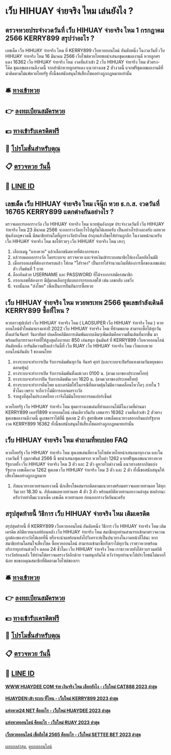 # เว็บ HIHUAY จ่ายจริง ไหม เล่นยังไง ?
## ตรวจหวยประจำงวดวันที่ เว็บ HIHUAY จ่ายจริง ไหม 1 กรกฎาคม 2566 KERRY899 สรุปว่าอะไร ?
เลขเด็ด เว็บ HIHUAY จ่ายจริง ไหม ที่ KERRY899 เว็บหวยออนไลน์ อันดับหนึ่ง ในงวดวันที่ เว็บ HIHUAY จ่ายจริง ไหม 16 มีนาคม 2566 เว็บไซต์หวยไทยขอนำเสนอชุดเลขผลงานดี หวยลูกศรแดง 16362 เว็บ HIHUAY จ่ายจริง ไหม งวดที่แล้วเข้า 2 เว็บ HIHUAY จ่ายจริง ไหม ตัวตรง-โต๊ด ชุดเลขผลงานดีงวดนี้ จากสำนักหวยลูกศรแดง แนวทางเลข 2 ตัวงวดนี้ แจกฟรีชุดเลขผลงานดีที่น่าติดตามไม่แพ้หวยไทยรัฐ ทั้งนี้ขอสนับสนุนให้เสี่ยงโชคอย่างถูกกฎหมายเท่านั้น

## 🛎 [ทางเข้าหวย](https://bit.ly/3BG5bNw)
## 👉 [ลงทะเบียนสมัครหวย](https://bit.ly/3BG5bNw)
## 💵 [ทางเข้ารับเครดิตฟรี](https://bit.ly/3C3mvgS)
## 👑 [โปรโมชั่นสำหรับตุณ](https://bit.ly/3C3mvgS)
## 📋 [ตรวจหวย วันนี้](https://bit.ly/3C3mvgS)
## 📱 [LINE ID](https://bit.ly/3C3mvgS)

## เลขเด็ด เว็บ HIHUAY จ่ายจริง ไหม เจ๊นุ๊ก หวย ธ.ก.ส. งวดวันที่ 16765 KERRY899 แตกต่างกันอย่างไร ?
ตรวจผลการออกรางวัล เว็บ HIHUAY จ่ายจริง ไหม หวยหุ้นอังกฤษ ประจำงวดวันที่ เว็บ HIHUAY จ่ายจริง ไหม 23 มีนาคม 2566 จะออกรางวัลอะไรไปดูกันได้เลยครับ
เป็นอย่างไรบ้างละครับ ผลหวยหุ้นอังกฤษงวดนี้ มีสมาชิกท่านใดที่ถูกรางวัลบ้างไหม ถ้าถุกแล้วก็ขอให้ท่านถูกอีก ในงวดหน้านะครับ เว็บ HIHUAY จ่ายจริง ไหม ขอให้รวยๆ เว็บ HIHUAY จ่ายจริง ไหม เฮงๆ
1. เลือกเมนู "แทงหวย" แล้วเลือกชนิดหวยที่ต้องการแทง
2. แล้วรอผลออกรางวัล โดยระบบจะ ตรวจหวย และจ่ายเงินเข้าระบบสมาชิกให้เองโดยอัตโนมัติ
3. เมื่อกรอกเลขที่ต้องการครบแล้ว ให้กด "ใส่ราคา" เป็นการใส่จำนวนเงินที่ต้องการซื้อของเลขแต่ละตัว เริ่มต้นที่ 1 บาท
4. ล็อกอินด้วย USERNAME และ PASSWORD ที่ได้จากการสมัครสมาชิก
5. กรอกเลขที่ต้องการ มีปุ่มกดเลือกรูปแบบการกรอกเลขให้ เช่น เลขกลับ เลขวิ่ง
6. จากนั้นกด "ส่งโพย" เพื่อเป็นการยืนยันการซื้อหวย

## เว็บ HIHUAY จ่ายจริง ไหม หวยพรเทพ 2566 ชุดเลขกำลังเดินดี KERRY899 ซื้อที่ไหน ?
หวยลาวซุปเปอร์ เว็บ HIHUAY จ่ายจริง ไหม ( LAOSUPER เว็บ HIHUAY จ่ายจริง ไหม ) หวยออนไลน์ตัวใหม่มาแรงแห่งปี 2022 เว็บ HIHUAY จ่ายจริง ไหม ที่ห้ามพลาด สามารถซื้อได้ทุกวันตั้งแต่วันจันทร์ วันอาทิตย์ ปลดล็อคลิมิตการเดิมพันแบบเดิมๆเพิ่มเติมคือความตื่นเต้นที่มากขึ้น มาพร้อมกับเรทราคาจ่ายที่ให้สูงสุดถึงบาทละ 850 เล่นสนุก ลุ้นมันส์ ที่ KERRY899 เว็บหวยออนไลน์ อันดับหนึ่ง การันตีความปังแล้ววันนี้ที่ เว็บ RUAY เว็บ HIHUAY จ่ายจริง ไหม เว็บแทงหวยออนไลน์อันดับ 1 ของคนไทย
1. ทางระบบจะทำการเปิด รับการเดิมพันทุกวัน จันทร์ ศุกร์ (และระบบจะปิดรับแทงตามวันหยุดของตลาดหุ้น)
2. ทางระบบจะทำการเปิด รับการเดิมพันตั้งแต่เวลา 0100 น. (ตามเวลาของประเทศไทย)
3. ทางระบบจะทำการปิด รับการเดิมพันเวลา 1620 น. (ตามเวลาของประเทศไทย)
4. ทางระบบจะทำการคืนโพย และเครดิตให้ในกรณีที่ตลาดหุ้นไม่มีความเคลื่อนไหวใดๆ ภายใน 1 ชั่วโมง เพราะ จะถือว่าไม่มีการออกผลรางวัล
5. จ่ายสูงที่สุดในประเทศไทย เราจึงไม่มีนโยบายการลดเปอร์เซ็นต์

หวยไทยรัฐ เว็บ HIHUAY จ่ายจริง ไหม ชุดตารางเลขเด่นที่ทำผลงานได้ดีในงวดที่ผ่านมา KERRY899 เคอร์รี่899 หวยออนไลน์ เช่นเดียวกันกับ เลขดารา 16362 งวดที่แล้วเข้า 2 ตัวตรง ชุดเลขผลงานดีงวดนี้ ดูเลขดาราได้ที่นี่ ชุดเลข 2 ตัว สูตรพิเศษ เลขเด็ดแนวทางสลากกินแบ่งรัฐบาลงวด KERRY899 16362 ทั้งนี้ขอสนับสนุนให้เสี่ยงโชคอย่างถูกกฎหมายเท่านั้น

## เว็บ HIHUAY จ่ายจริง ไหม คำถามที่พบบ่อย FAQ
หวยไทยรัฐ เว็บ HIHUAY จ่ายจริง ไหม ชุดเลขเด่นที่ทางเว็บไซต์หวยไทยนำเสนอมาทุกงวด และในงวดวันที่ 1 กุมภาพันธ์ 2566 นี้ ขอนำเสนอชุดเลขจาก หวยใบดำ 1262 แจกฟรีชุดเลขแนวทางหวยรัฐบาลทั้ง เว็บ HIHUAY จ่ายจริง ไหม 3 ตัว และ 2 ตัว ดูหวยใบดำงวดนี้ แนวทางสลากกินแบ่งรัฐบาล เลขเด็ดงวด 1262 ชุดเลข เว็บ HIHUAY จ่ายจริง ไหม 3 ตัว และ 2 ตัว ทั้งนี้ขอสนับสนุนให้เสี่ยงโชคอย่างถูกกฎหมาย
1. กับแนวทางหวยฮานอยงวดนี้ นักเสี่ยงโชคสมารถติดตามแนวทางพร้อมตรวจผลหวยฮานอย ได้ทุกวันเวลา 18.30 น. อัปเดตผลหวยฮานอย 4 ตัว 3 ตัว พร้อมสถิติหวยฮานอยงวดล่าสุด ขอฝากนะครับว่าอย่าลืมแวะมาเช็ค เลขเด็ด หวยฮานอย ก่อนออกรางวัลกันนะครับ

## สรุปสุดท้ายนี้ วิธีการ เว็บ HIHUAY จ่ายจริง ไหม เติมเครดิต
สรุปสุดท้ายนี้ ที่ KERRY899 เว็บหวยออนไลน์ อันดับหนึ่ง วิธีการ เว็บ HIHUAY จ่ายจริง ไหม เติมเครดิต สถิติหวยมาเลย์ย้อนหลัง เว็บ HIHUAY จ่ายจริง ไหม สมาชิกทุกท่านสามารถเข้ามาตรวจความถูกต้องของรางวัลได้เลยที่นี่ หรือจะนำผลย้อนหลังไปวิเคราะห์เป็นปนวทางในงวดหน้าก็ได้นะ
หากสมาชิกท่านใดสนใจเสี่ยงโชค ซื้อหวยออนไลน์ สามารถเข้ามาซื้อกับเราได้ทุกวัน เราชาวหวยพร้อมบริการทุกท่านด้วยใจ ตลอด 24 ชั่วโมง เว็บ HIHUAY จ่ายจริง ไหม เราชาวหวยยังได้รวบรวมสถิติรางวัลย้อนหลัง ให้ท่านได้ตรวจผลรางวัลอีกด้วย รวมสนุกกันได้ หวังว่าทุกท่านจะได้ประโยชน์ไม่มากก็น้อย ขอขอบคุณสมาชิกที่ติดตามเว็บไซต์ของเรา

## 🛎 [ทางเข้าหวย](https://bit.ly/3BG5bNw)
## 👉 [ลงทะเบียนสมัครหวย](https://bit.ly/3BG5bNw)
## 💵 [ทางเข้ารับเครดิตฟรี](https://bit.ly/3C3mvgS)
## 👑 [โปรโมชั่นสำหรับตุณ](https://bit.ly/3C3mvgS)
## 📋 [ตรวจหวย วันนี้](https://bit.ly/3C3mvgS)
## 📱 [LINE ID](https://bit.ly/3C3mvgS)

#### [WWW HUAYDEE COM จ่าย เงินจริง ไหม เลือกยังไง - เว็บใหม่ CAT888 2023 ล่าสุด](https://atom.io/themes/www%20huaydee%20com%20จ่าย%20เงินจริง%20ไหม%20เลือกยังไง%20-%20เว็บใหม่%20cat888%202023%20ล่าสุด)
#### [HUAYDEN เข้า ระบบ ที่ไหน - เว็บใหม่ KERRY899 2023 ล่าสุด](https://atom.io/themes/huayden%20เข้า%20ระบบ%20ที่ไหน%20-%20เว็บใหม่%20kerry899%202023%20ล่าสุด)
#### [แท่งหวย24 NET คืออะไร - เว็บใหม่ HUAYDEE 2023 ล่าสุด](https://atom.io/themes/แท่งหวย24%20net%20คืออะไร%20-%20เว็บใหม่%20huaydee%202023%20ล่าสุด)
#### [แท่งหวยออนไลน์ คืออะไร - เว็บใหม่ RUAY 2023 ล่าสุด](https://atom.io/themes/แท่งหวยออนไลน์%20คืออะไร%20-%20เว็บใหม่%20ruay%202023%20ล่าสุด)
#### [เว็บหวยออนไลน์ เชื่อถือได้ 2565 คืออะไร - เว็บใหม่ SETTEE BET 2023 ล่าสุด](https://atom.io/themes/เว็บหวยออนไลน์%20เชื่อถือได้%202565%20คืออะไร%20-%20เว็บใหม่%20settee%20bet%202023%20ล่าสุด)

[ผลบอลล่าสุด](https://siamsport.tv "ผลบอลล่าสุด"), [ดูบอลออนไลน์](https://siamsport.tv/ดูบอลสด "ดูบอลออนไลน์")